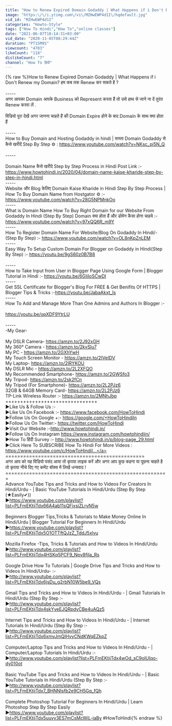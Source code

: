 ```yaml
---
title: "How to Renew Expired Domain Godaddy | What Happens if i Don't Renew my Domain कब तक Renew कर सकते है"
image: "https:\/\/i.ytimg.com\/vi\/MZHwEWP4d1I\/hqdefault.jpg"
vid_id: "MZHwEWP4d1I"
categories: "Howto-Style"
tags: ["How To Hindi","How To","online classes"]
date: "2021-06-07T18:14:31+03:00"
vid_date: "2020-11-05T08:29:44Z"
duration: "PT15M9S"
viewcount: "4703"
likeCount: "118"
dislikeCount: "7"
channel: "How To हिंदी"
---
```

{% raw %}How to Renew Expired Domain Godaddy | What Happens if i Don't Renew my Domain?  हम कब तक Renew कर सकते है ?<br /><br />-----<br />अगर आपका Domain आपके Business को Represent करता हैं तो उसे हाथ से जाने ना दें तुरंत Renew करवा लें .<br /><br />विडियो पूरा देखें अगर जानना चाहते हैं की Domain Expire होने के बाद Domain के साथ क्या होता हैं <br /><br />-----<br />How to Buy Domain and Hosting Godaddy in hindi | सस्ता Domain Godaddy से कैसे खरीदें Step By Step ⚙️ : <a rel="nofollow" target="blank" href="https://www.youtube.com/watch?v=NKsc_pi5N_Q">https://www.youtube.com/watch?v=NKsc_pi5N_Q</a><br /><br />-----<br /><br />Domain Name कैसे खरीदे Step by Step Process in Hindi  Post Link :- <a rel="nofollow" target="blank" href="https://www.howtohindi.in/2020/04/domain-name-kaise-kharide-step-by-step-in-hindi.html">https://www.howtohindi.in/2020/04/domain-name-kaise-kharide-step-by-step-in-hindi.html</a><br />-----<br />Website और Blog केलिए Domain Kaise Kharide in Hindi Step By Step Process | How To Buy Domain Name from Hostgator ⚙️ :- <a rel="nofollow" target="blank" href="https://www.youtube.com/watch?v=28G5NPMnkOo">https://www.youtube.com/watch?v=28G5NPMnkOo</a><br />-----<br />What is Domain Name How To Buy Right Domain for our Website From Godaddy In Hindi (Step By Step) Domain क्या होता हैं और डोमेन कैसा होना चाहये  :- <a rel="nofollow" target="blank" href="https://www.youtube.com/watch?v=97xQQ6R_m9Y">https://www.youtube.com/watch?v=97xQQ6R_m9Y</a><br />-----<br />How To Register Domain Name For Website/Blog On Godaddy In Hindi/-(Step By Step) :- <a rel="nofollow" target="blank" href="https://www.youtube.com/watch?v=OL8nKpZnLEM">https://www.youtube.com/watch?v=OL8nKpZnLEM</a><br />-----<br />Easy Way To Setup Custom Domain For Blogger on Godaddy in Hindi(Step By Step) :- <a rel="nofollow" target="blank" href="https://youtu.be/9gS60z0B7B8">https://youtu.be/9gS60z0B7B8</a> <br /><br />-----<br />How to Take Input from User in Blogger Page Using Google Form | Blogger Tutorial  in Hindi :- <a rel="nofollow" target="blank" href="https://youtu.be/6GIiIoSCwDI">https://youtu.be/6GIiIoSCwDI</a><br />-----<br />Get SSL Certificate for Blogger's Blog For FREE &amp; Get Benifits Of HTTPS | Blogger Tips &amp; Tricks :-<a rel="nofollow" target="blank" href="https://youtu.be/JabaAkxt_Is">https://youtu.be/JabaAkxt_Is</a><br />-----<br />How To Add and Manage More Than One Admins and Authors In Blogger :- <br /><br /><a rel="nofollow" target="blank" href="https://youtu.be/opXDF9YtrLU">https://youtu.be/opXDF9YtrLU</a> <br /><br />-----<br />-My Gear-<br /><br />My DSLR Camera- <a rel="nofollow" target="blank" href="https://amzn.to/2J92xGH">https://amzn.to/2J92xGH</a><br />My 360° Camera - <a rel="nofollow" target="blank" href="https://amzn.to/2kvSlu7">https://amzn.to/2kvSlu7</a><br />My PC - <a rel="nofollow" target="blank" href="https://amzn.to/2GXhYwH">https://amzn.to/2GXhYwH</a><br />My Touch Screen Monitor - <a rel="nofollow" target="blank" href="https://amzn.to/2IVeIDV">https://amzn.to/2IVeIDV</a><br />My Laptop- <a rel="nofollow" target="blank" href="https://amzn.to/2IRYKOU">https://amzn.to/2IRYKOU</a><br />My DSLR Mic  - <a rel="nofollow" target="blank" href="https://amzn.to/2L2XFQO">https://amzn.to/2L2XFQO</a><br />My Recommended Smartphone- <a rel="nofollow" target="blank" href="https://amzn.to/2GWSfo3">https://amzn.to/2GWSfo3</a><br />My Tripod- <a rel="nofollow" target="blank" href="https://amzn.to/2sk2fCn">https://amzn.to/2sk2fCn</a><br />My Tripod (For Smartphone)- <a rel="nofollow" target="blank" href="https://amzn.to/2L2PJz6">https://amzn.to/2L2PJz6</a><br />32GB &amp; 64GB Memory Card- <a rel="nofollow" target="blank" href="https://amzn.to/2L2PJz6">https://amzn.to/2L2PJz6</a><br />TP-Link Wireless Router :- <a rel="nofollow" target="blank" href="https://amzn.to/2MNhJbp">https://amzn.to/2MNhJbp</a><br />+++++++++++++++++++++++++++++++<br />►Like Us &amp; Follow Us :-<br />►Like Us On Facebook :- <a rel="nofollow" target="blank" href="https://www.facebook.com/HowToHindi">https://www.facebook.com/HowToHindi</a><br />►Follow Us On Google +:- <a rel="nofollow" target="blank" href="https://google.com/+HowToHindiIn">https://google.com/+HowToHindiIn</a><br />►Follow Us On Twitter:- <a rel="nofollow" target="blank" href="https://twitter.com/HowToHindi">https://twitter.com/HowToHindi</a><br />►Visit Our Website :-<a rel="nofollow" target="blank" href="http://www.howtohindi.in/">http://www.howtohindi.in/</a><br />►Follow Us On Instagram <a rel="nofollow" target="blank" href="https://www.instagram.com/howtohindiin/">https://www.instagram.com/howtohindiin/</a><br />►How To हिंदी       Survey  :- <a rel="nofollow" target="blank" href="http://www.howtohindi.in/p/blog-page_29.html">http://www.howtohindi.in/p/blog-page_29.html</a><br />►Click Here To SUBSCRIBE How To Hindi For More Videos : <a rel="nofollow" target="blank" href="https://www.youtube.com/c/HowToHindiI...">https://www.youtube.com/c/HowToHindiI...</a><br />===============================================<br />अगर आप को यह विडियो पसंद आया तो कृपया लाइक करें और अगर आप कुछ कहना या पूछना चाहते है तो कृपया नीचे दिए गए कमेंट बॉक्स में लिखें धन्यवाद !<br />=======================================================<br />Advance YouTube Tips and Tricks and How to Videos For Creators In Hindi/Urdu -  | Basic YouTube Tutorials In Hindi/Urdu (Step By Step (★Easily✔))<br />►<a rel="nofollow" target="blank" href="https://www.youtube.com/playlist?list=PLFmEKtijTdx66A4ab11sQFjxsiZLrvN5w">https://www.youtube.com/playlist?list=PLFmEKtijTdx66A4ab11sQFjxsiZLrvN5w</a><br /><br />Beginners  Blogger Tips,Tricks &amp; Tutorials to Make Money Online In Hindi/Urdu | Blogger Tutorial For Beginners In Hindi/Urdu<br />►<a rel="nofollow" target="blank" href="https://www.youtube.com/playlist?list=PLFmEKtijTdx5O1OTTftQJzZ_TddJ5xlvu">https://www.youtube.com/playlist?list=PLFmEKtijTdx5O1OTTftQJzZ_TddJ5xlvu</a><br /><br />Mozilla Firefox -Tips, Tricks &amp; Tutorials and How to Videos In Hindi/Urdu<br />►<a rel="nofollow" target="blank" href="http://www.youtube.com/playlist?list=PLFmEKtijTdx4HSKq5PCF9_Npv8fjIa_Rs">http://www.youtube.com/playlist?list=PLFmEKtijTdx4HSKq5PCF9_Npv8fjIa_Rs</a><br /><br />Google Drive How To Tutorials | Google Drive Tips and Tricks and How to Videos In Hindi/Urdu-  :-<br />►<a rel="nofollow" target="blank" href="http://www.youtube.com/playlist?list=PLFmEKtijTdx6jsDu_g2rbN10W5be9_VQs">http://www.youtube.com/playlist?list=PLFmEKtijTdx6jsDu_g2rbN10W5be9_VQs</a><br /><br />Gmail Tips and Tricks and How to Videos In Hindi/Urdu - | Gmail Tutorials  In Hindi/Urdu (Step By Step  :-<br />►<a rel="nofollow" target="blank" href="http://www.youtube.com/playlist?list=PLFmEKtijTdx4skYyeEJQRpdyCBe4uAQz5">http://www.youtube.com/playlist?list=PLFmEKtijTdx4skYyeEJQRpdyCBe4uAQz5</a><br /><br />Internet Tips and Tricks and How to Videos In Hindi/Urdu - | Internet Tutorials  In Hindi/Urdu (Step By Step  :-<br />►<a rel="nofollow" target="blank" href="http://www.youtube.com/playlist?list=PLFmEKtijTdx6xmvJmQIHvyCNdKWqEZkpZ">http://www.youtube.com/playlist?list=PLFmEKtijTdx6xmvJmQIHvyCNdKWqEZkpZ</a><br /><br />Computer/Laptop Tips and Tricks and How to Videos In Hindi/Urdu - | Computer/Laptop Tutorials  In Hindi/Urdu :-<br />►<a rel="nofollow" target="blank" href="http://www.youtube.com/playlist?list=PLFmEKtijTdx4wOd_sC9oIUIqo-dy010ot">http://www.youtube.com/playlist?list=PLFmEKtijTdx4wOd_sC9oIUIqo-dy010ot</a><br /><br />Basic  YouTube Tips and Tricks and How to Videos In Hindi/Urdu - | Basic  YouTube Tutorials  In Hindi/Urdu (Step By Step  :-<br />►<a rel="nofollow" target="blank" href="http://www.youtube.com/playlist?list=PLFmEKtijTdx7_BHNNIsfb2e9CH5Gq_fQh">http://www.youtube.com/playlist?list=PLFmEKtijTdx7_BHNNIsfb2e9CH5Gq_fQh</a><br /><br />Complete Photoshop Tutorial For Beginners In Hindi/Urdu | Learn Photoshop Step By Step Easily<br />►<a rel="nofollow" target="blank" href="https://www.youtube.com/playlist?list=PLFmEKtijTdx5uuvv3ES7mCsMcWiL-iaBy">https://www.youtube.com/playlist?list=PLFmEKtijTdx5uuvv3ES7mCsMcWiL-iaBy</a> #HowToHindi{% endraw %}
